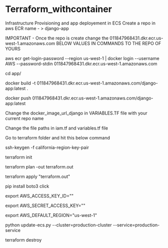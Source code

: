 # Terraform_withcontainer
Infrastructure Provisioning and app deployement in ECS
Create a repo in aws ECR name - > django-app

IMPORTANT - Once the repo is create change the 011847968431.dkr.ecr.us-west-1.amazonaws.com BELOW VALUES IN COMMANDS TO THE REPO OF YOURS


aws ecr get-login-password --region us-west-1 | docker login --username AWS --password-stdin 011847968431.dkr.ecr.us-west-1.amazonaws.com


cd app/


docker build -t 011847968431.dkr.ecr.us-west-1.amazonaws.com/django-app:latest . 


docker push 011847968431.dkr.ecr.us-west-1.amazonaws.com/django-app:latest

Change the docker_image_url_django in VARIABLES.TF file with your current repo name 


Change the file paths in iam.tf and variables.tf file

Go to terraform folder and hit this below command 

ssh-keygen -f california-region-key-pair


terraform init 


terraform plan -out terraform.out


terraform apply "terraform.out"

pip install boto3 click

export AWS_ACCESS_KEY_ID=""

export AWS_SECRET_ACCESS_KEY=""

export AWS_DEFAULT_REGION="us-west-1"

python update-ecs.py --cluster=production-cluster --service=production-service

terraform destroy
